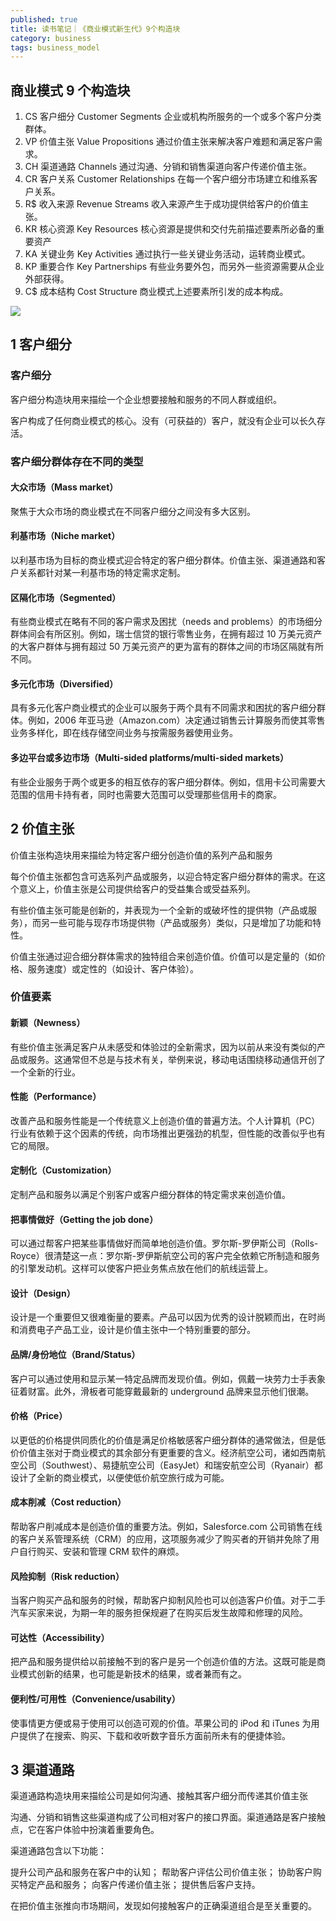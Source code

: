 ```yaml
---
published: true
title: 读书笔记｜《商业模式新生代》9个构造块
category: business
tags: business_model
---
```


## 商业模式 9 个构造块

1. CS 客户细分 Customer Segments 企业或机构所服务的一个或多个客户分类群体。
2. VP 价值主张 Value Propositions 通过价值主张来解决客户难题和满足客户需求。
3. CH 渠道通路 Channels 通过沟通、分销和销售渠道向客户传递价值主张。
4. CR 客户关系 Customer Relationships 在每一个客户细分市场建立和维系客户关系。
5. R$ 收入来源 Revenue Streams 收入来源产生于成功提供给客户的价值主张。
6. KR 核心资源 Key Resources 核心资源是提供和交付先前描述要素所必备的重要资产
7. KA 关键业务 Key Activities 通过执行一些关键业务活动，运转商业模式。
8. KP 重要合作 Key Partnerships 有些业务要外包，而另外一些资源需要从企业外部获得。
9. C$ 成本结构 Cost Structure 商业模式上述要素所引发的成本构成。

![](https://goooooouwa.fun:8143/static/images/20210525064447.jpg)

## 1 客户细分

### 客户细分

客户细分构造块用来描绘一个企业想要接触和服务的不同人群或组织。

客户构成了任何商业模式的核心。没有（可获益的）客户，就没有企业可以长久存活。

### 客户细分群体存在不同的类型

#### 大众市场（Mass market）

聚焦于大众市场的商业模式在不同客户细分之间没有多大区别。

#### 利基市场（Niche market）

以利基市场为目标的商业模式迎合特定的客户细分群体。价值主张、渠道通路和客户关系都针对某一利基市场的特定需求定制。

#### 区隔化市场（Segmented）

有些商业模式在略有不同的客户需求及困扰（needs and problems）的市场细分群体间会有所区别。例如，瑞士信贷的银行零售业务，在拥有超过 10 万美元资产的大客户群体与拥有超过 50 万美元资产的更为富有的群体之间的市场区隔就有所不同。

#### 多元化市场（Diversified）

具有多元化客户商业模式的企业可以服务于两个具有不同需求和困扰的客户细分群体。例如，2006 年亚马逊（Amazon.com）决定通过销售云计算服务而使其零售业务多样化，即在线存储空间业务与按需服务器使用业务。

#### 多边平台或多边市场（Multi-sided platforms/multi-sided markets）

有些企业服务于两个或更多的相互依存的客户细分群体。例如，信用卡公司需要大范围的信用卡持有者，同时也需要大范围可以受理那些信用卡的商家。

## 2 价值主张

价值主张构造块用来描绘为特定客户细分创造价值的系列产品和服务

每个价值主张都包含可选系列产品或服务，以迎合特定客户细分群体的需求。在这个意义上，价值主张是公司提供给客户的受益集合或受益系列。

有些价值主张可能是创新的，并表现为一个全新的或破坏性的提供物（产品或服务），而另一些可能与现存市场提供物（产品或服务）类似，只是增加了功能和特性。

价值主张通过迎合细分群体需求的独特组合来创造价值。价值可以是定量的（如价格、服务速度）或定性的（如设计、客户体验）。

### 价值要素

#### 新颖（Newness）

有些价值主张满足客户从未感受和体验过的全新需求，因为以前从来没有类似的产品或服务。这通常但不总是与技术有关，举例来说，移动电话围绕移动通信开创了一个全新的行业。

#### 性能（Performance）

改善产品和服务性能是一个传统意义上创造价值的普遍方法。个人计算机（PC）行业有依赖于这个因素的传统，向市场推出更强劲的机型，但性能的改善似乎也有它的局限。

#### 定制化（Customization）

定制产品和服务以满足个别客户或客户细分群体的特定需求来创造价值。

#### 把事情做好（Getting the job done）

可以通过帮客户把某些事情做好而简单地创造价值。罗尔斯-罗伊斯公司（Rolls-Royce）很清楚这一点：罗尔斯-罗伊斯航空公司的客户完全依赖它所制造和服务的引擎发动机。这样可以使客户把业务焦点放在他们的航线运营上。

#### 设计（Design）

设计是一个重要但又很难衡量的要素。产品可以因为优秀的设计脱颖而出，在时尚和消费电子产品工业，设计是价值主张中一个特别重要的部分。

#### 品牌/身份地位（Brand/Status）

客户可以通过使用和显示某一特定品牌而发现价值。例如，佩戴一块劳力士手表象征着财富。此外，滑板者可能穿戴最新的 underground 品牌来显示他们很潮。

#### 价格（Price）

以更低的价格提供同质化的价值是满足价格敏感客户细分群体的通常做法，但是低价价值主张对于商业模式的其余部分有更重要的含义。经济航空公司，诸如西南航空公司（Southwest）、易捷航空公司（EasyJet）和瑞安航空公司（Ryanair）都设计了全新的商业模式，以便使低价航空旅行成为可能。

#### 成本削减（Cost reduction）

帮助客户削减成本是创造价值的重要方法。例如，Salesforce.com 公司销售在线的客户关系管理系统（CRM）的应用，这项服务减少了购买者的开销并免除了用户自行购买、安装和管理 CRM 软件的麻烦。

#### 风险抑制（Risk reduction）

当客户购买产品和服务的时候，帮助客户抑制风险也可以创造客户价值。对于二手汽车买家来说，为期一年的服务担保规避了在购买后发生故障和修理的风险。

#### 可达性（Accessibility）

把产品和服务提供给以前接触不到的客户是另一个创造价值的方法。这既可能是商业模式创新的结果，也可能是新技术的结果，或者兼而有之。

#### 便利性/可用性（Convenience/usability）

使事情更方便或易于使用可以创造可观的价值。苹果公司的 iPod 和 iTunes 为用户提供了在搜索、购买、下载和收听数字音乐方面前所未有的便捷体验。

## 3 渠道通路

渠道通路构造块用来描绘公司是如何沟通、接触其客户细分而传递其价值主张

沟通、分销和销售这些渠道构成了公司相对客户的接口界面。渠道通路是客户接触点，它在客户体验中扮演着重要角色。

渠道通路包含以下功能：

提升公司产品和服务在客户中的认知；
帮助客户评估公司价值主张；
协助客户购买特定产品和服务；
向客户传递价值主张；
提供售后客户支持。

在把价值主张推向市场期间，发现如何接触客户的正确渠道组合是至关重要的。
